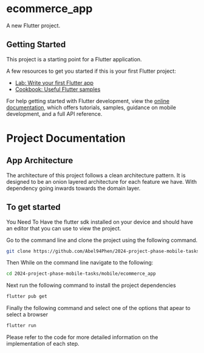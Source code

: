 # ecommerce_app

A new Flutter project.

## Getting Started

This project is a starting point for a Flutter application.

A few resources to get you started if this is your first Flutter project:

- [Lab: Write your first Flutter app](https://docs.flutter.dev/get-started/codelab)
- [Cookbook: Useful Flutter samples](https://docs.flutter.dev/cookbook)

For help getting started with Flutter development, view the
[online documentation](https://docs.flutter.dev/), which offers tutorials,
samples, guidance on mobile development, and a full API reference.


# Project Documentation

## App Architecture

The architecture of this project follows a clean architecture pattern. It is designed to be an onion layered architecture for each feature we have. With dependency going inwards towards the domain layer.

## To get started

You Need To Have the flutter sdk installed on your device and should have an editor that you can use to view the project.

Go to the command line and clone the project using the following command.

```sh
git clone https://github.com/Abel94Phen/2024-project-phase-mobile-tasks.git
```

Then While on the command line navigate to the following:

```sh
cd 2024-project-phase-mobile-tasks/mobile/ecommerce_app
```

Next run the following command to install the project dependencies

```sh
flutter pub get
```

Finally the following command and select one of the options that apear to select a browser

```sh
flutter run
```

Please refer to the code for more detailed information on the implementation of each step.
